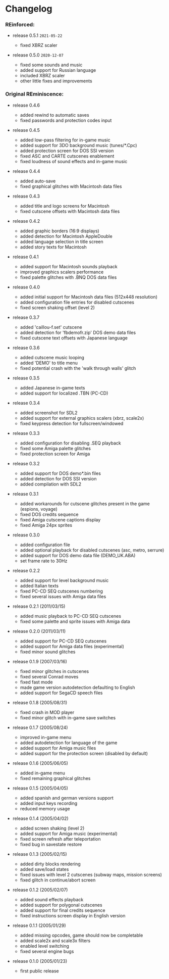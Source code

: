 # Changelog

### REinforced:

* release 0.5.1 `2021-05-22`
	- fixed XBRZ scaler

* release 0.5.0 `2020-12-07`
	- fixed some sounds and music
	- added support for Russian language
	- included XBRZ scaler
	- other little fixes and improvements


### Original REminiscence:

* release 0.4.6
	- added rewind to automatic saves
	- fixed passwords and protection codes input

* release 0.4.5
	- added low-pass filtering for in-game music
	- added support for 3DO background music (tunes/*.Cpc)
	- added protection screen for DOS SSI version
	- fixed ASC and CARTE cutscenes enablement
	- fixed loudness of sound effects and in-game music

* release 0.4.4
	- added auto-save
	- fixed graphical glitches with Macintosh data files

* release 0.4.3
	- added title and logo screens for Macintosh
	- fixed cutscene offsets with Macintosh data files

* release 0.4.2
	- added graphic borders (16:9 displays)
	- added detection for Macintosh AppleDouble
	- added language selection in title screen
	- added story texts for Macintosh

* release 0.4.1
	- added support for Macintosh sounds playback
	- improved graphics scalers performance
	- fixed palette glitches with .BNQ DOS data files

* release 0.4.0
	- added initial support for Macintosh data files (512x448 resolution)
	- added configuration file entries for disabled cutscenes
	- fixed screen shaking offset (level 2)

* release 0.3.7
	- added 'caillou-f.set' cutscene
	- added detection for 'fbdemofr.zip' DOS demo data files
	- fixed cutscene text offsets with Japanese language

* release 0.3.6
	- added cutscene music looping
	- added 'DEMO' to title menu
	- fixed potential crash with the 'walk through walls' glitch

* release 0.3.5
	- added Japanese in-game texts
	- added support for localized .TBN (PC-CD)

* release 0.3.4
	- added screenshot for SDL2
	- added support for external graphics scalers (xbrz, scale2x)
	- fixed keypress detection for fullscreen/windowed

* release 0.3.3
	- added configuration for disabling .SEQ playback
	- fixed some Amiga palette glitches
	- fixed protection screen for Amiga

* release 0.3.2
	- added support for DOS demo*.bin files
	- added detection for DOS SSI version
	- added compilation with SDL2

* release 0.3.1
	- added workarounds for cutscene glitches present in the game (espions, voyage)
	- fixed DOS credits sequence
	- fixed Amiga cutscene captions display
	- fixed Amiga 24px sprites

* release 0.3.0
	- added configuration file
	- added optional playback for disabled cutscenes (asc, metro, serrure)
	- added support for DOS demo data file (DEMO_UK.ABA)
	- set frame rate to 30Hz

* release 0.2.2
	- added support for level background music
	- added Italian texts
	- fixed PC-CD SEQ cutscenes numbering
	- fixed several issues with Amiga data files

* release 0.2.1 (2011/03/15)
	- added music playback to PC-CD SEQ cutscenes
	- fixed some palette and sprite issues with Amiga data

* release 0.2.0 (2011/03/11)
	- added support for PC-CD SEQ cutscenes
	- added support for Amiga data files (experimental)
	- fixed minor sound glitches

* release 0.1.9 (2007/03/16)
	- fixed minor glitches in cutscenes
	- fixed several Conrad moves
	- fixed fast mode
	- made game version autodetection defaulting to English
	- added support for SegaCD speech files

* release 0.1.8 (2005/08/31)
	- fixed crash in MOD player
	- fixed minor glitch with in-game save switches

* release 0.1.7 (2005/08/24)
	- improved in-game menu
	- added autodetection for language of the game
	- added support for Amiga music files
	- added support for the protection screen (disabled by default)

* release 0.1.6 (2005/06/05)
	- added in-game menu
	- fixed remaining graphical glitches

* release 0.1.5 (2005/04/05)
	- added spanish and german versions support
	- added input keys recording
	- reduced memory usage

* release 0.1.4 (2005/04/02)
	- added screen shaking (level 2)
	- added support for Amiga music (experimental)
	- fixed screen refresh after teleportation
	- fixed bug in savestate restore

* release 0.1.3 (2005/02/15)
	- added dirty blocks rendering
	- added save/load states
	- fixed issues with level 2 cutscenes (subway maps, mission screens)
	- fixed glitch in continue/abort screen

* release 0.1.2 (2005/02/07)
	- added sound effects playback
	- added support for polygonal cutscenes
	- added support for final credits sequence
	- fixed instructions screen display in English version

* release 0.1.1 (2005/01/29)
	- added missing opcodes, game should now be completable
	- added scale2x and scale3x filters
	- enabled level switching
	- fixed several engine bugs

* release 0.1.0 (2005/01/23)
	- first public release
